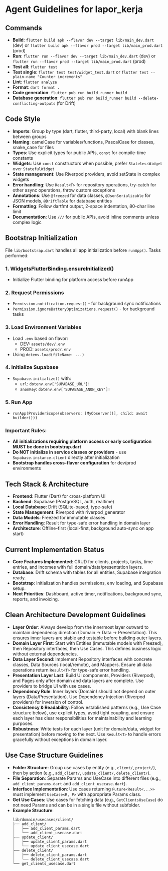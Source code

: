 # Agent Guidelines for lapor_kerja

## Commands
- **Build**: `flutter build apk --flavor dev --target lib/main_dev.dart` (dev) or `flutter build apk --flavor prod --target lib/main_prod.dart` (prod)
- **Run**: `flutter run --flavor dev --target lib/main_dev.dart` (dev) or `flutter run --flavor prod --target lib/main_prod.dart` (prod)
- **Test all**: `flutter test`
- **Test single**: `flutter test test/widget_test.dart` or `flutter test --plain-name "Counter increments"`
- **Lint**: `flutter analyze`
- **Format**: `dart format .`
- **Code generation**: `flutter pub run build_runner build`
- **Database generation**: `flutter pub run build_runner build --delete-conflicting-outputs` (for Drift)

## Code Style
- **Imports**: Group by type (dart, flutter, third-party, local) with blank lines between groups
- **Naming**: camelCase for variables/functions, PascalCase for classes, snake_case for files
- **Types**: Use explicit types for public APIs, `const` for compile-time constants
- **Widgets**: Use `const` constructors when possible, prefer `StatelessWidget` over `StatefulWidget`
- **State management**: Use Riverpod providers, avoid setState in complex widgets
- **Error handling**: Use `Result<T>` for repository operations, try-catch for other async operations, throw custom exceptions
- **Annotations**: Use `@freezed` for data classes, `@JsonSerializable` for JSON models, `@DriftTable` for database entities
- **Formatting**: Follow dartfmt output, 2-space indentation, 80-char line limit
- **Documentation**: Use `///` for public APIs, avoid inline comments unless complex logic

## Bootstrap Initialization

File `lib/bootstrap.dart` handles all app initialization before `runApp()`. Tasks performed:

### 1. **WidgetsFlutterBinding.ensureInitialized()**
   - Initialize Flutter binding for platform access before runApp

### 2. **Request Permissions**
   - `Permission.notification.request()` - for background sync notifications
   - `Permission.ignoreBatteryOptimizations.request()` - for background tasks

### 3. **Load Environment Variables**
   - Load `.env` based on flavor:
     - DEV: `assets/dev/.env`
     - PROD: `assets/prod/.env`
   - Using `dotenv.load(fileName: ...)`

### 4. **Initialize Supabase**
   - `Supabase.initialize()` with:
     - `url`: `dotenv.env['SUPABASE_URL']!`
     - `anonKey`: `dotenv.env['SUPABASE_ANON_KEY']!`

### 5. **Run App**
   - `runApp(ProviderScope(observers: [MyObserver()], child: await builder()))`

### Important Rules:
- **All initializations requiring platform access or early configuration MUST be done in bootstrap.dart**
- **Do NOT initialize in service classes or providers** - use `Supabase.instance.client` directly after initialization
- **Bootstrap handles cross-flavor configuration** for dev/prod environments

## Tech Stack & Architecture
- **Frontend**: Flutter (Dart) for cross-platform UI
- **Backend**: Supabase (PostgreSQL, auth, realtime)
- **Local Database**: Drift (SQLite-based, type-safe)
- **State Management**: Riverpod with riverpod_generator
- **Data Models**: Freezed for immutable classes
- **Error Handling**: Result<T> for type-safe error handling in domain layer
- **Architecture**: Offline-first (local-first, background auto-sync on app start)

## Current Implementation Status
- **Core Features Implemented**: CRUD for clients, projects, tasks, time entries, and incomes with full domain/data/presentation layers.
- **Database**: Drift schema with tables for all entities, Supabase integration ready.
- **Bootstrap**: Initialization handles permissions, env loading, and Supabase setup.
- **Next Priorities**: Dashboard, active timer, notifications, background sync, reports, and invoicing.

## Clean Architecture Development Guidelines
- **Layer Order**: Always develop from the innermost layer outward to maintain dependency direction (Domain → Data → Presentation). This ensures inner layers are stable and testable before building outer layers.
- **Domain Layer First**: Start with Entities (immutable models with Freezed), then Repository interfaces, then Use Cases. This defines business logic without external dependencies.
- **Data Layer Second**: Implement Repository interfaces with concrete classes, Data Sources (local/remote), and Mappers. Ensure all data operations return `Result<T>` for type-safe error handling.
- **Presentation Layer Last**: Build UI components, Providers (Riverpod), and Pages only after domain and data layers are complete. Use providers to bridge UI with use cases.
- **Dependency Rule**: Inner layers (Domain) should not depend on outer layers (Data/Presentation). Use Dependency Injection (Riverpod providers) for inversion of control.
- **Consistency & Readability**: Follow established patterns (e.g., Use Case structure below), use explicit types, avoid tight coupling, and ensure each layer has clear responsibilities for maintainability and learning purposes.
- **Robustness**: Write tests for each layer (unit for domain/data, widget for presentation) before moving to the next. Use `Result<T>` to handle errors gracefully without exceptions in domain layer.

## Use Case Structure Guidelines
- **Folder Structure**: Group use cases by entity (e.g., `client/`, `project/`), then by action (e.g., `add_client/`, `update_client/`, `delete_client/`).
- **File Separation**: Separate Params and UseCase into different files (e.g., `add_client_params.dart` and `add_client_usecase.dart`).
- **Interface Implementation**: Use cases returning `Future<Result<...>>` must implement `UseCase<R, P>` with appropriate Params class.
- **Get Use Cases**: Use cases for fetching data (e.g., `GetClientsUseCase`) do not need Params and can be in a single file without subfolder.
- **Example Structure**:
  ```
  lib/domain/usecases/client/
  ├── add_client/
  │   ├── add_client_params.dart
  │   └── add_client_usecase.dart
  ├── update_client/
  │   ├── update_client_params.dart
  │   └── update_client_usecase.dart
  ├── delete_client/
  │   ├── delete_client_params.dart
  │   └── delete_client_usecase.dart
  └── get_clients_usecase.dart
  ```